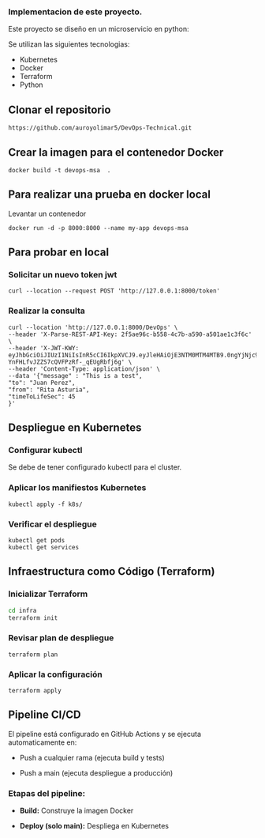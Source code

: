 ### Implementacion de este proyecto.

Este proyecto se diseño en un microservicio en python:

Se utilizan las siguientes tecnologias:

- Kubernetes
- Docker
- Terraform 
- Python

## Clonar el repositorio

```
https://github.com/auroyolimar5/DevOps-Technical.git
```

## Crear la imagen para el contenedor Docker
```
docker build -t devops-msa  .
```

## Para realizar una prueba en docker local

Levantar un contenedor

```
docker run -d -p 8000:8000 --name my-app devops-msa
```
## Para probar en local

### Solicitar un nuevo token jwt

```
curl --location --request POST 'http://127.0.0.1:8000/token'
```
### Realizar la consulta
```curl
curl --location 'http://127.0.0.1:8000/DevOps' \
--header 'X-Parse-REST-API-Key: 2f5ae96c-b558-4c7b-a590-a501ae1c3f6c' \
--header 'X-JWT-KWY: eyJhbGciOiJIUzI1NiIsInR5cCI6IkpXVCJ9.eyJleHAiOjE3NTM0MTM4MTB9.0ngYjNjc9y-YnFHLfvJZZS7cQVFPzRf-_qEUgRbfj6g' \
--header 'Content-Type: application/json' \
--data '{"message" : "This is a test", 
"to": "Juan Perez", 
"from": "Rita Asturia", 
"timeToLifeSec": 45 
}'
```

## Despliegue en Kubernetes

### Configurar kubectl

Se debe de tener configurado kubectl para el cluster.

### Aplicar los manifiestos Kubernetes
```
kubectl apply -f k8s/
```

### Verificar el despliegue
```
kubectl get pods
kubectl get services
```

## Infraestructura como Código (Terraform)

### Inicializar Terraform
```bash
cd infra
terraform init
```

### Revisar plan de despliegue
```
terraform plan
```

### Aplicar la configuración
```
terraform apply
```

## Pipeline CI/CD

El pipeline está configurado en GitHub Actions y se ejecuta automaticamente en:

- Push a cualquier rama (ejecuta build y tests)

- Push a main (ejecuta despliegue a producción)

### Etapas del pipeline:
- **Build:** Construye la imagen Docker

- **Deploy (solo main):** Despliega en Kubernetes

